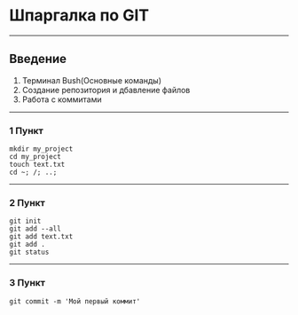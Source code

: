 # Шпаргалка по GIT


---


## Введение


1. Терминал Bush(Основные команды)
2. Создание репозитория и дбавление файлов
3. Работа с коммитами


---

### 1 Пункт


```
mkdir my_project
cd my_project
touch text.txt
cd ~; /; ..;
```


---

### 2 Пункт


```
git init
git add --all
git add text.txt
git add .
git status
```


---


### 3 Пункт


```
git commit -m 'Мой первый коммит'
```
